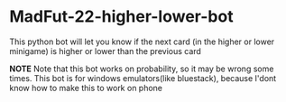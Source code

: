 # MadFut-22-higher-lower-bot
This python bot will let you know if the next card (in the higher or lower minigame) is higher or lower than the previous card


 **NOTE**
 Note that this bot works on probability, so it may be wrong some times. This bot is for windows emulators(like bluestack), because I'dont know how to make this to work
 on phone

